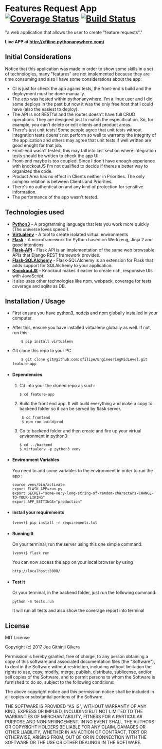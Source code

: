 # Features Request App [![Coverage Status](https://coveralls.io/repos/github/xfilipe/EngineeringMidLevel/badge.svg)](https://coveralls.io/github/xfilipe/EngineeringMidLevel) [![Build Status](https://travis-ci.org/xfilipe/EngineeringMidLevel.svg?branch=master)](https://travis-ci.org/xfilipe/EngineeringMidLevel)

"a web application that allows the user to create "feature requests"."

**Live APP at http://xfilipe.pythonanywhere.com/**

## Initial Considerations
Notice that this application was made in order to show some skills in a set of technologies, many "features" are not implemented because they are time consuming and also I have some considerations about the app:

* CI is just for check the app agains tests, the front-end's build and the deployment must be done manually.
* The app was hosted within pythonanywhere. I'm a linux user and I did some deploys in the past but now it was the only free host that I could have (also the easiest to deploy).
* The API is not RESTful and the routes doesn't have full CRUD operations. They are designed just to match the especification. So, for example, you can't delete or edit clients and product areas.
* There's just unit tests! Some people agree that unit tests without integration tests doens't not perform so well to warranty the integrity of the application and others may agree that unit tests if well written are good enoght for that job.
* Front-end wasn't tested, this may fall into last section where integration tests should be written to check the app UI.
* Front-end maybe is too coupled. Since I don't have enough experience with knockoutJS I'm not qualified to decide if theres a better way to organized the code.
* Product Area has no effect in Clients neither in Priorities. The only complex relation is between Clients and Priorities.
* There's no authentication and any kind of protection for sensitive information.
* The performance of the app wasn't tested.

## Technologies used
* **[Python3](https://www.python.org/downloads/)** - A programming language that lets you work more quickly (The universe loves speed!).
* **[Virtualenv](https://virtualenv.pypa.io/en/stable/)** - A tool to create isolated virtual environments
* **[Flask](flask.pocoo.org/)** - A microframework for Python based on Werkzeug, Jinja 2 and good intentions
* **[Flask-API](http://www.flaskapi.org/)** - Flask API is an implementation of the same web browsable APIs that Django REST framework provides.
* **[Flask-SQLAlchemy](http://flask-sqlalchemy.pocoo.org/2.1/)** - Flask-SQLAlchemy is an extension for Flask that adds support for SQLAlchemy to your application.
* **[KnockoutJS](http://knockoutjs.com/)** – Knockout makes it easier to create rich, responsive UIs with JavaScript.
* It also uses other technologies like npm, webpack, coverage for tests coverage and sqlite as DB.


## Installation / Usage
* First ensure you have [python3](https://www.python.org), [nodejs](https://nodejs.org/en/) and [npm](https://nodejs.org/en/) globally installed in your computer.
* After this, ensure you have installed virtualenv globally as well. If not, run this:
    ```
        $ pip install virtualenv
    ```
* Git clone this repo to your PC
    ```
        $ git clone git@github.com:xfilipe/EngineeringMidLevel.git feature-app
    ```


* #### Dependencies
    1. Cd into your the cloned repo as such:
        ```
        $ cd feature-app
        ```
    2. Build the front end app. It will build everything and make a copy to backend folder so it can be served by flask server.
       ```
        $ cd frontend
        $ npm run buildprod
        ```
    3. Go to backend folder and then create and fire up your virtual environment in python3:
        ```
        $ cd ../backend
        $ virtualenv -p python3 venv
        ```

* #### Environment Variables
    You need to add some variables to the environment in order to run the app :
    ```
    source venv/bin/activate
    export FLASK_APP=run.py
    export SECRET="some-very-long-string-of-random-characters-CHANGE-TO-YOUR-LIKING"
    export APP_SETTINGS="production"
    ```

* #### Install your requirements
    ```
    (venv)$ pip install -r requirements.txt
    ```

* #### Running It
    On your terminal, run the server using this one simple command:
    ```
    (venv)$ flask run
    ```
    You can now access the app on your local browser by using
    ```
    http://localhost:5000/
    ```

* #### Test it
    Or your terminal, in the backend folder, just run the following command:
    ```
    python -m tests.run
    ```
    It will run all tests and also show the coverage report into terminal


## License
MIT License

Copyright (c) 2017 Jee Githinji Gikera

Permission is hereby granted, free of charge, to any person obtaining a copy
of this software and associated documentation files (the "Software"), to deal
in the Software without restriction, including without limitation the rights
to use, copy, modify, merge, publish, distribute, sublicense, and/or sell
copies of the Software, and to permit persons to whom the Software is
furnished to do so, subject to the following conditions:

The above copyright notice and this permission notice shall be included in all
copies or substantial portions of the Software.

THE SOFTWARE IS PROVIDED "AS IS", WITHOUT WARRANTY OF ANY KIND, EXPRESS OR
IMPLIED, INCLUDING BUT NOT LIMITED TO THE WARRANTIES OF MERCHANTABILITY,
FITNESS FOR A PARTICULAR PURPOSE AND NONINFRINGEMENT. IN NO EVENT SHALL THE
AUTHORS OR COPYRIGHT HOLDERS BE LIABLE FOR ANY CLAIM, DAMAGES OR OTHER
LIABILITY, WHETHER IN AN ACTION OF CONTRACT, TORT OR OTHERWISE, ARISING FROM,
OUT OF OR IN CONNECTION WITH THE SOFTWARE OR THE USE OR OTHER DEALINGS IN THE
SOFTWARE.